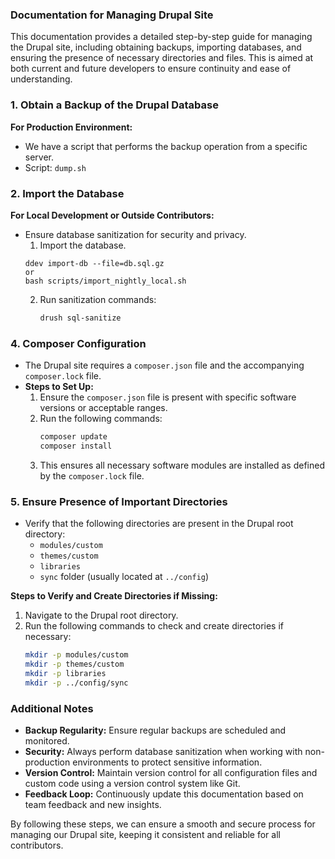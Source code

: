 ### Documentation for Managing Drupal Site

This documentation provides a detailed step-by-step guide for managing the Drupal site, including obtaining backups, importing databases, and ensuring the presence of necessary directories and files. This is aimed at both current and future developers to ensure continuity and ease of understanding.

### 1. Obtain a Backup of the Drupal Database

**For Production Environment:**
- We have a script that performs the backup operation from a specific server.
- Script: `dump.sh`


### 2. Import the Database

**For Local Development or Outside Contributors:**
- Ensure database sanitization for security and privacy.
  1. Import the database.
  ```
  ddev import-db --file=db.sql.gz
  or
  bash scripts/import_nightly_local.sh
  ```
  2. Run sanitization commands:
     ```sh
     drush sql-sanitize
     ```

### 4. Composer Configuration

- The Drupal site requires a `composer.json` file and the accompanying `composer.lock` file.
- **Steps to Set Up:**
  1. Ensure the `composer.json` file is present with specific software versions or acceptable ranges.
  2. Run the following commands:
     ```sh
     composer update
     composer install
     ```
  3. This ensures all necessary software modules are installed as defined by the `composer.lock` file.

### 5. Ensure Presence of Important Directories

- Verify that the following directories are present in the Drupal root directory:
  - `modules/custom`
  - `themes/custom`
  - `libraries`
  - `sync` folder (usually located at `../config`)

**Steps to Verify and Create Directories if Missing:**
1. Navigate to the Drupal root directory.
2. Run the following commands to check and create directories if necessary:
   ```sh
   mkdir -p modules/custom
   mkdir -p themes/custom
   mkdir -p libraries
   mkdir -p ../config/sync
   ```

### Additional Notes

- **Backup Regularity:** Ensure regular backups are scheduled and monitored.
- **Security:** Always perform database sanitization when working with non-production environments to protect sensitive information.
- **Version Control:** Maintain version control for all configuration files and custom code using a version control system like Git.
- **Feedback Loop:** Continuously update this documentation based on team feedback and new insights.

By following these steps, we can ensure a smooth and secure process for managing our Drupal site, keeping it consistent and reliable for all contributors.